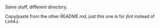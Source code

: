 Same stuff, different directory.

Copy/paste from the other README.md, just this one is for jlint instead of Lint4J.
